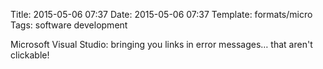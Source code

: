 Title: 2015-05-06 07:37
Date: 2015-05-06 07:37
Template: formats/micro
Tags: software development

Microsoft Visual Studio: bringing you links in error messages… that aren't
clickable!
